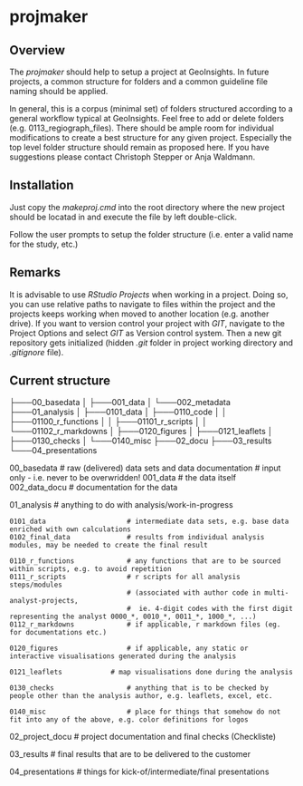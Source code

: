 # projmaker

## Overview

The _projmaker_ should help to setup a project at GeoInsights. 
In future projects, a common structure for folders and a common guideline file naming should be applied.

In general, this is a corpus (minimal set) of folders structured according to a general workflow typical at GeoInsights. 
Feel free to add or delete folders (e.g. 0113_regiograph_files). There should be ample room for individual 
modifications to create a best structure for any given project. Especially the top level folder structure should 
remain as proposed here. If you have suggestions please contact Christoph Stepper or Anja Waldmann.

## Installation

Just copy the *makeproj.cmd* into the root directory where the new project should be locatad in and execute the file by left double-click.

Follow the user prompts to setup the folder structure (i.e. enter a valid name for the study, etc.)

## Remarks

It is advisable to use _RStudio Projects_ when working in a project. Doing so, you can use relative paths to navigate to files within the project
and the projects keeps working when moved to another location (e.g. another drive).
If you want to version control your project with _GIT_, navigate to the Project Options and select _GIT_ as Version control system. 
Then a new git repository gets initialized (hidden _.git_ folder in project working directory and _.gitignore_ file).

## Current structure

├───00_basedata
│   ├───001_data
│   └───002_metadata
├───01_analysis
│   ├───0101_data
│   ├───0110_code
│   │   ├───01100_r_functions
│   │   ├───01101_r_scripts
│   │   └───01102_r_markdowns
│   ├───0120_figures
│   ├───0121_leaflets
│   ├───0130_checks
│   └───0140_misc
├───02_docu
├───03_results
└───04_presentations



00_basedata                  # raw (delivered) data sets and data documentation
                             # input only - i.e. never to be overwridden!
	001_data                     # the data itself
	002_data_docu                # documentation for the data

01_analysis                  # anything to do with analysis/work-in-progress

	0101_data                    # intermediate data sets, e.g. base data enriched with own calculations
	0102_final_data              # results from individual analysis modules, may be needed to create the final result

	0110_r_functions             # any functions that are to be sourced within scripts, e.g. to avoid repetition
	0111_r_scripts               # r scripts for all analysis steps/modules 
								 # (associated with author code in multi-analyst-projects, 
								 #  ie. 4-digit codes with the first digit representing the analyst 0000_*, 0010_*, 0011_*, 1000_*, ...)
	0112_r_markdowns             # if applicable, r markdown files (eg. for documentations etc.)

	0120_figures                 # if applicable, any static or interactive visualisations generated during the analysis

	0121_leaflets		     # map visualisations done during the analysis

	0130_checks                  # anything that is to be checked by people other than the analysis author, e.g. leaflets, excel, etc.

	0140_misc                    # place for things that somehow do not fit into any of the above, e.g. color definitions for logos

02_project_docu              # project documentation and final checks (Checkliste)

03_results                   # final results that are to be delivered to the customer

04_presentations             # things for kick-of/intermediate/final presentations